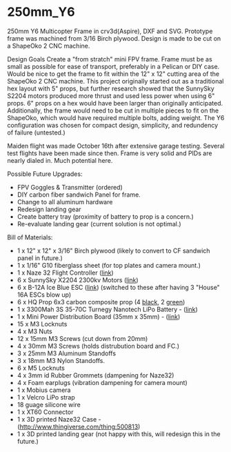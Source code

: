 250mm_Y6
========
<p></p>
250mm Y6 Multicopter Frame in crv3d(Aspire), DXF and SVG. Prototype frame was machined from 3/16 Birch plywood. Design is made to be cut on a ShapeOko 2 CNC machine.
<p></p>
Design Goals
Create a "from stratch" mini FPV frame. Frame must be as small as possible for ease of transport, preferably in a Pelican or DIY case. Would be nice to get the frame to fit within the 12" x 12" cutting area of the ShapeOko 2 CNC machine. This project originally started out as a traditional hex layout with 5" props, but further research showed that the SunnySky S2204 motors produced more thrust and used less power when using 6" props. 6" props on a hex would have been larger than originally anticipated. Additionally, the frame would need to be cut in multiple pieces to fit on the ShapeOko, which would have required multiple bolts, adding weight. The Y6 configuration was chosen for compact design, simplicity, and redundency of failure (untested.)
<p></p>
Maiden flight was made October 16th after extensive garage testing. Several test flights have been made since then. Frame is very solid and PIDs are nearly dialed in. Much potential here.
<p></p>
Possible Future Upgrades:<ul>
<li>FPV Goggles & Transmitter (ordered)</li>
<li>DIY carbon fiber sandwich Panel for frame.</li>
<li>Change to all aluminum hardware</li>
<li>Redesign landing gear</li>
<li>Create battery tray (proximity of battery to prop is a concern.)</li>
<li>Re-evaluate landing gear (current solution is not optimal.)</li>
</ul><p></p>

Bill of Materials:
<ul>
	<li>1 x 12" x 12" x 3/16" Birch plywood (likely to convert to CF sandwich panel in future.)</li>
	<li>1 x 1/16" G10 fiberglass sheet (for top plates and camera mount.)</li>
	<li>1 x Naze 32 Flight Controller (<a href="http://www.multirotorsuperstore.com/naze32.html">link</a>)</li>
	<li>6 x SunnySky X2204 2300kv Motors (<a href="http://www.multirotorsuperstore.com/sunnysky-x2204-2300kv-brushless-motor.html">link</a>)</li>
	<li>6 x B-12A Ice Blue ESC (<a href="http://witespyquad.gostorego.com/speed-controllers/readytofly-12-amp-rapidesc-simonk.html">link</a>) (switched to these after having 3 "House" 16A ESCs blow up)</li>
	<li>6 x HQ Prop 6x3 carbon composite prop (4 <a href="http://witespyquad.gostorego.com/hq-prop-6x3-carbon-composite-prop.html">black</a>, 2 <a href="http://witespyquad.gostorego.com/hq-prop-6x3-green-carbon-composite-prop.html">green</a>)</li>
	<li>1 x 3300Mah 3S 35-70C Turnegy Nanotech LiPo Battery - (<a href="http://www.hobbyking.com/hobbyking/store/__20706__Turnigy_nano_tech_3300mah_3S_35_70C_Lipo_Pack_USA_Warehouse_.html?strSearch=3300mah">link</a>)</li>
	<li>1 x Mini Power Distribution Board (35mm x 35mm) - (<a href="http://witespyquad.gostorego.com/mini-power-distribution-board.html">link</a>)</li>
	<li>15 x M3 Locknuts</li>
	<li>4 x M3 Nuts</li>
	<li>12 x 15mm M3 Screws (cut down from 20mm)</li>
	<li>4 x 30mm M3 Screws (holds distrubution board and FC.)</li>
	<li>3 x 25mm M3 Aluminum Standoffs</li>
	<li>3 x 18mm M3 Nylon Standoffs.</li>
	<li>6 x M5 Locknuts</li>
	<li>4 x 3mm id Rubber Grommets (dampening for Naze32)</li>
	<li>4 x Foam earplugs (vibration dampening for camera mount)</li>
	<li>1 x Mobius camera</li>
	<li>1 x Velcro LiPo strap</li>
	<li>18 guage silicone wire</li>
	<li>1 x XT60 Connector</li>
	<li>1 x 3D printed Naze32 Case - (<a href="http://www.thingiverse.com/thing:500813">http://www.thingiverse.com/thing:500813</a>)</li>
	<li>1 x 3D printed landing gear (not happy with this, will redesign this in the future.)</li>
</ul>


